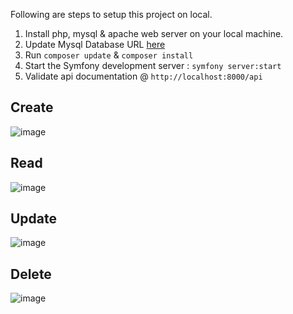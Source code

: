 Following are steps to setup this project on local.
1. Install php, mysql & apache web server on your local machine.
2. Update Mysql Database URL [here](https://github.com/Hisagar/employee_crud_app/blob/master/.env#L27)
3. Run ```composer update``` & ```composer install```
4. Start the Symfony development server : ```symfony server:start```
5. Validate api documentation @ ```http://localhost:8000/api```




## Create
![image](https://github.com/Hisagar/employee_crud_app/assets/32439113/c45fadc4-9ae7-4512-a6e9-893879f5ff03)

## Read 
![image](https://github.com/Hisagar/employee_crud_app/assets/32439113/9877fac3-cc59-4b31-a597-2eafb20d5eaf)

## Update 
![image](https://github.com/Hisagar/employee_crud_app/assets/32439113/8ae24550-7a96-4c90-b413-905d3b1b4831)


## Delete 
![image](https://github.com/Hisagar/employee_crud_app/assets/32439113/4dbdff36-840f-4bd5-9d48-50cbbb5e4380)



